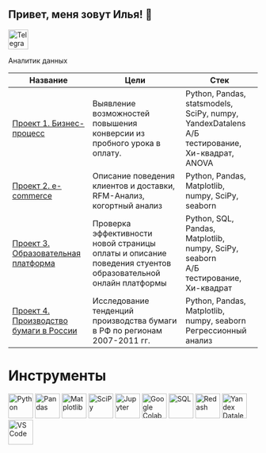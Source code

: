 ## Привет, меня зовут Илья! 👋
<a href="https://t.me/https://t.me/ostapovilya" target="_blank">
    <img src="https://upload.wikimedia.org/wikipedia/commons/8/83/Telegram_2019_Logo.svg" alt="Telegram" style="width: 40px; height: 40px;"/>
</a>

Аналитик данных

| Название | Цели | Стек |
|----------|------|------|
| [Проект 1. Бизнес-процесс](https://github.com/ilya-ostapov/Portfolio/tree/main/Buisness_process_conv) | Выявление возможностей повышения конверсии из пробного урока в оплату. | Python, Pandas, statsmodels, SciPy, numpy, YandexDatalens <br> А/Б тестирование, Хи-квадрат, ANOVA|
| [Проект 2. e-commerce](https://github.com/ilya-ostapov/Portfolio/tree/main/e-commerce) | Описание поведения клиентов и доставки, RFM-Анализ, когортный анализ | Python, Pandas, Matplotlib, numpy, SciPy, seaborn|
| [Проект 3. Образовательная платформа](https://github.com/ilya-ostapov/Portfolio/tree/main/education_platform) | Проверка эффективности новой страницы оплаты и описание поведения стуентов образовательной онлайн платформы |Python, SQL, Pandas, Matplotlib, numpy, SciPy, seaborn <br> А/Б тестирование, Хи-квадрат|
| [Проект 4. Производство бумаги в России](https://github.com/ilya-ostapov/Portfolio/tree/main/Paper_Russia) | Исследование тенденций производства бумаги в РФ по регионам 2007-2011 гг. |Python, Pandas, Matplotlib, numpy, seaborn <br> Регрессионный анализ|


# Инструменты

<img src="https://s3.dualstack.us-east-2.amazonaws.com/pythondotorg-assets/media/community/logos/python-logo-only.png" alt="Python" width="50" height="50" />
<img src="https://pandas.pydata.org/static/img/pandas_mark.svg" alt="Pandas" width="50" height="50" />
<img src="https://img.icons8.com/color/48/000000/matplotlib.png" alt="Matplotlib" width="50" height="50" />
<img src="https://img.icons8.com/color/48/000000/scipy.png" alt="SciPy" width="50" height="50" />
<img src="https://img.icons8.com/color/48/000000/jupyter.png" alt="Jupyter" width="50" height="50" />
<img src="https://img.icons8.com/color/48/000000/google-colab.png" alt="Google Colab" width="50" height="50" />
<img src="https://img.icons8.com/color/48/000000/sql.png" alt="SQL" width="50" height="50" />
<img src="https://img.icons8.com/color/48/000000/redash.png" alt="Redash" width="50" height="50" />
<img src="https://img.icons8.com/color/48/000000/yandex-disk.png" alt="Yandex Datalens" width="50" height="50" />
<img src="https://img.icons8.com/color/48/000000/visual-studio-code-2019.png" alt="VS Code" width="50" height="50" />











<!--
<!--
**ilya-ostapov/ilya-ostapov** is a ✨ _special_ ✨ repository because its `README.md` (this file) appears on your GitHub profile.


Here are some ideas to get you started:

- 🔭 I’m currently working on ...
- 🌱 I’m currently learning ...
- 👯 I’m looking to collaborate on ...
- 🤔 I’m looking for help with ...
- 💬 Ask me about ...
- 📫 How to reach me: ...
- 😄 Pronouns: ...
- ⚡ Fun fact: ...
-->
